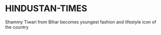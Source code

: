 # HINDUSTAN-TIMES
Shammy Tiwari from Bihar becomes youngest fashion and lifestyle icon of the country
